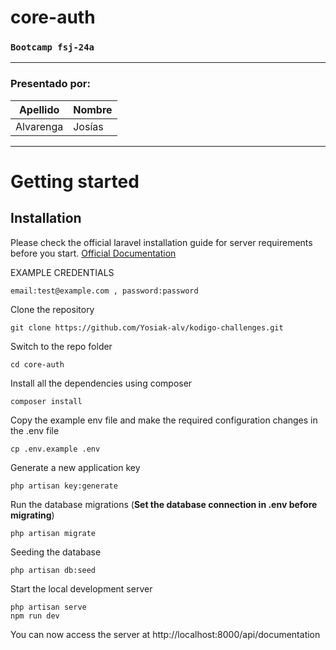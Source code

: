 # core-auth
### `Bootcamp fsj-24a`
---

### **Presentado por:**
| Apellido | Nombre |
| -- | -- |
| Alvarenga | Josías |             

---

# Getting started

## Installation

Please check the official laravel installation guide for server requirements before you start. [Official Documentation](https://laravel.com/docs/5.4/installation#installation)

EXAMPLE CREDENTIALS

    email:test@example.com , password:password

Clone the repository

    git clone https://github.com/Yosiak-alv/kodigo-challenges.git

Switch to the repo folder

    cd core-auth

Install all the dependencies using composer

    composer install

Copy the example env file and make the required configuration changes in the .env file

    cp .env.example .env

Generate a new application key

    php artisan key:generate

Run the database migrations (**Set the database connection in .env before migrating**)

    php artisan migrate

Seeding the database

    php artisan db:seed

Start the local development server

    php artisan serve
    npm run dev

You can now access the server at http://localhost:8000/api/documentation